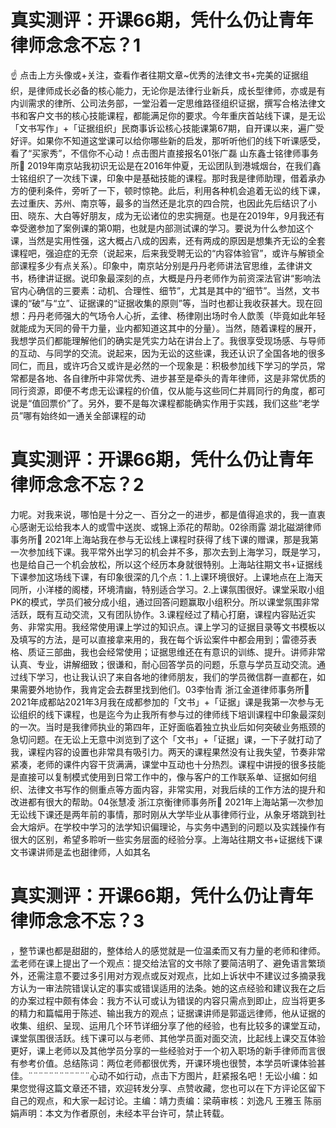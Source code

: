 # 真实测评：开课66期，凭什么仍让青年律师念念不忘？1

☝ 点击上方头像或+关注，查看作者往期文章~优秀的法律文书+完美的证据组织，是律师成长必备的核心能力，无论你是法律行业新兵，成长型律师，亦或是有内训需求的律所、公司法务部，一堂沿着一定思维路径组织证据，撰写合格法律文书和客户文书的核心技能课程，都能满足你的要求。今年重庆首站线下课，是无讼「文书写作」+「证据组织」民商事诉讼核心技能课第67期，自开课以来，遍广受好评。如果你不知道这堂课可以给你哪些新的启发，那听听他们的线下听课感受，看了“买家秀”，不信你不心动！点击图片直接报名01张广磊 山东鑫士铭律师事务所📍 2019年南京站我初识无讼是在2016年仲夏，无讼团队到港城烟台，在我们鑫士铭组织了一次线下课，印象中是基础技能的课程。那时我是律师助理，借着承办方的便利条件，旁听了一下，顿时惊艳。此后，利用各种机会追着无讼的线下课，去过重庆、苏州、南京等，最多的当然还是北京的四合院，也因此先后结识了小田、晓东、大白等好朋友，成为无讼诸位的忠实拥趸。也是在2019年，9月我还有幸受邀参加了案例课的第0期，也就是内部测试课的学习。要说为什么参加这个课，当然是实用性强，这大概占八成的因素，还有两成的原因是想集齐无讼的全套课程吧，强迫症的无奈（说起来，后来我受聘无讼的“内容体验官”，或许与解锁全部课程多少有点关系）。印象中，南京站分别是丹丹老师讲法官思维，孟律讲文书，杨律讲证据。说印象最深刻的点，大概是丹丹老师作为前资深法官讲“影响法官内心确信的三要素：动机、合理性、细节”，尤其是其中的“细节”。当然，文书课的“破”与“立”、证据课的“证据收集的原则”等，当时也都让我收获甚大。现在回想：丹丹老师强大的气场令人心折，孟律、杨律刚出场时令人歆羡（毕竟如此年轻就能成为天同的骨干力量，业内都知道这其中的分量）。当然，随着课程的展开，我想学员们都能理解他们的确实是凭实力站在讲台上了。我很享受现场感、与导师的互动、与同学的交流。说起来，因为无讼的这些课，我还认识了全国各地的很多同仁，而且，或许巧合又或许是必然的一个现象是：积极参加线下学习的学员，常常都是各地、各自律所中非常优秀、进步甚至是牵头的青年律师，这是非常优质的同行资源，即便不考虑无讼课程的价值，仅从能与这些同仁并肩同行的角度，都可说是“值回票价”了。另外，要不是每次课程都能确实作用于实践，我们这些“老学员”哪有始终如一通关全部课程的动

# 真实测评：开课66期，凭什么仍让青年律师念念不忘？2

力呢。对我来说，哪怕是十分之一、百分之一的进步，都是值得追求的，我一直衷心感谢无讼给我本人的或雪中送炭、或锦上添花的帮助。02徐雨露 湖北磁湖律师事务所📍 2021年上海站我在参与无讼线上课程时获得了线下课的赠课，那是我第一次参加线下课。我平常外出学习的机会并不多，那次去到上海学习，既是学习，也是给自己一个机会放松，所以这个经历本身就很特别。上海站往期文书+证据线下课参加这场线下课，有印象很深的几个点：1.上课环境很好。上课地点在上海天同所，小洋楼的阁楼，环境清幽，特别适合学习。2.上课氛围很好。课堂采取小组PK的模式，学员们被分成小组，通过回答问题赢取小组积分。所以课堂氛围非常活跃，既有互动交流，又有团队协作。3.课程经过了精心打磨，课程内容贴近实务、非常实用。我经常使用课上学过的知识点。课上学习的证据目录等文书模板以及填写的方法，是可以直接拿来用的，我在每个诉讼案件中都会用到；雷德芬表格、质证三部曲，我也会经常使用；证据思维还在有意识的训练、提升。讲师非常认真、专业，讲解细致；很谦和，耐心回答学员的问题，乐意与学员互动交流。通过线下学习，也让我认识了来自各地的律师朋友，我们的学员微信群一直都在，如果需要外地协作，我肯定会去群里找到他们。03李怡青 浙江金道律师事务所📍 2021年成都站2021年3月我在成都参加的「文书」+「证据」课是我第一次参与无讼组织的线下课程，也是迄今为止我所有参与过的律师线下培训课程中印象最深刻的一次。当时是我律师执业的第四年，正好面临着独立执业后如何突破业务瓶颈的急切问题。在无讼上无意中浏览到了这个「文书」+「证据」课，一下子就打动了我，课程内容的设置也非常具有吸引力。两天的课程果然没有让我失望，节奏非常紧凑，老师的课件内容干货满满，课堂中互动也十分热烈。课程中讲授的很多技能是直接可以复制模式使用到日常工作中的，像与客户的工作联系单、证据如何组织、法律文书写作的侧重点等方面内容，非常实用，对我后续的工作方法的提升和改进都有很大的帮助。04张慧凌 浙江京衡律师事务所📍 2021年上海站第一次参加无讼线下课还是两年前的事情，那时刚从大学毕业从事律师行业，从象牙塔跳到社会大熔炉。在学校中学习的法学知识偏理论，与实务中遇到的问题以及实践操作有很大的区别，希望多聆听一些实务层面的经验分享。上海站往期文书+证据线下课文书课讲师是孟也甜律师，人如其名

# 真实测评：开课66期，凭什么仍让青年律师念念不忘？3

，整节课也都是甜甜的，整体给人的感觉就是一位温柔而又有力量的老师和律师。孟老师在课上提出了一个观点：提交给法官的文书除了要简洁明了、避免语言繁琐外，还需注意不要过多引用对方观点或反对观点，比如上诉状中不建议过多摘录我方认为一审法院错误认定的事实或错误适用的法条。她的这点经验和建议我在之后的办案过程中颇有体会：我方不认可或认为错误的内容只需点到即止，应当将更多的精力和篇幅用于陈述、输出我方的观点；证据课讲师是郭遥远律师，他从证据的收集、组织、呈现、运用几个环节详细分享了他的经验，也有比较多的课堂互动，课堂氛围很活跃。线下课可以与老师、其他学员面对面交流，比起线上课交互体验更好，课上老师以及其他学员分享的一些经验对于一个初入职场的新手律师而言很有参考价值。总结陈词：两位老师都很优秀，开课环境也很赞，本学员听课体验甚佳。¨¨¨¨¨¨¨¨¨¨¨¨心动不如行动，点击下方图片，赶紧报名吧！无讼小编：如果您觉得这篇文章还不错，欢迎转发分享、点赞收藏，您也可以在下方评论区留下自己的观点，和大家一起讨论。主编：靖力责编：梁萌审核：刘逸凡 王雅玉 陈丽娟声明：本文为作者原创，未经本平台许可，禁止转载。

